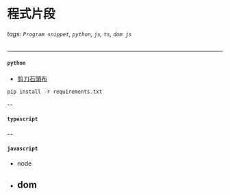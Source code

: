 # 程式片段

###### tags: `Program snippet`, `python`, `js`, `ts`, `dom js`

---

#### `python`

- [剪刀石頭布](./python/RockPaperScissors/README.md)

```cmd=
pip install -r requirements.txt
```

--

#### `typescript`

--

#### `javascript`

- node
- ## dom
